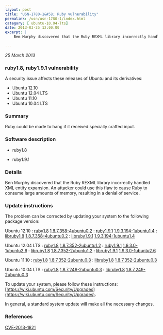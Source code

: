 ```yaml
---
layout: post
title: "USN-1780-1&#58; Ruby vulnerability"
permalink: /usn/usn-1780-1/index.html
category: [ ubuntu-10.04-lts]
date: 2013-03-25 12:00:00
excerpt: |
    Ben Murphy discovered that the Ruby REXML library incorrectly handled XML entity expansion. An attacker could use this flaw to cause Ruby to consume large amounts of memory, resulting in a denial of service. 
    
--- 
```

 
 

*25 March 2013*

### ruby1.8, ruby1.9.1 vulnerability

A security issue affects these releases of Ubuntu and its derivatives:

* Ubuntu 12.10
* Ubuntu 12.04 LTS
* Ubuntu 11.10
* Ubuntu 10.04 LTS

### Summary

Ruby could be made to hang if it received specially crafted input. 

### Software description

* ruby1.8 

* ruby1.9.1 

### Details

Ben Murphy discovered that the Ruby REXML library incorrectly handled XML entity expansion. An attacker could use this flaw to cause Ruby to consume large amounts of memory, resulting in a denial of service. 

### Update instructions

The problem can be corrected by updating your system to the following package version:

Ubuntu 12.10
 : [ruby1.8](https://launchpad.net/ubuntu/+source/ruby1.8) <span> [1.8.7.358-4ubuntu0.2](https://launchpad.net/ubuntu/+source/ruby1.8/1.8.7.358-4ubuntu0.2) </span> 
 : [ruby1.9.1](https://launchpad.net/ubuntu/+source/ruby1.9.1) <span> [1.9.3.194-1ubuntu1.4](https://launchpad.net/ubuntu/+source/ruby1.9.1/1.9.3.194-1ubuntu1.4) </span> 
 : [libruby1.8](https://launchpad.net/ubuntu/+source/ruby1.8) <span> [1.8.7.358-4ubuntu0.2](https://launchpad.net/ubuntu/+source/ruby1.8/1.8.7.358-4ubuntu0.2) </span> 
 : [libruby1.9.1](https://launchpad.net/ubuntu/+source/ruby1.9.1) <span> [1.9.3.194-1ubuntu1.4](https://launchpad.net/ubuntu/+source/ruby1.9.1/1.9.3.194-1ubuntu1.4) </span> 

Ubuntu 12.04 LTS
 : [ruby1.8](https://launchpad.net/ubuntu/+source/ruby1.8) <span> [1.8.7.352-2ubuntu1.2](https://launchpad.net/ubuntu/+source/ruby1.8/1.8.7.352-2ubuntu1.2) </span> 
 : [ruby1.9.1](https://launchpad.net/ubuntu/+source/ruby1.9.1) <span> [1.9.3.0-1ubuntu2.6](https://launchpad.net/ubuntu/+source/ruby1.9.1/1.9.3.0-1ubuntu2.6) </span> 
 : [libruby1.8](https://launchpad.net/ubuntu/+source/ruby1.8) <span> [1.8.7.352-2ubuntu1.2](https://launchpad.net/ubuntu/+source/ruby1.8/1.8.7.352-2ubuntu1.2) </span> 
 : [libruby1.9.1](https://launchpad.net/ubuntu/+source/ruby1.9.1) <span> [1.9.3.0-1ubuntu2.6](https://launchpad.net/ubuntu/+source/ruby1.9.1/1.9.3.0-1ubuntu2.6) </span> 

Ubuntu 11.10
 : [ruby1.8](https://launchpad.net/ubuntu/+source/ruby1.8) <span> [1.8.7.352-2ubuntu0.3](https://launchpad.net/ubuntu/+source/ruby1.8/1.8.7.352-2ubuntu0.3) </span> 
 : [libruby1.8](https://launchpad.net/ubuntu/+source/ruby1.8) <span> [1.8.7.352-2ubuntu0.3](https://launchpad.net/ubuntu/+source/ruby1.8/1.8.7.352-2ubuntu0.3) </span> 

Ubuntu 10.04 LTS
 : [ruby1.8](https://launchpad.net/ubuntu/+source/ruby1.8) <span> [1.8.7.249-2ubuntu0.3](https://launchpad.net/ubuntu/+source/ruby1.8/1.8.7.249-2ubuntu0.3) </span> 
 : [libruby1.8](https://launchpad.net/ubuntu/+source/ruby1.8) <span> [1.8.7.249-2ubuntu0.3](https://launchpad.net/ubuntu/+source/ruby1.8/1.8.7.249-2ubuntu0.3) </span> 

To update your system, please follow these instructions: [https://wiki.ubuntu.com/Security/Upgrades](https://wiki.ubuntu.com/Security/Upgrades).

In general, a standard system update will make all the necessary changes. 

### References

 
 [CVE-2013-1821](http://people.ubuntu.com/~ubuntu-security/cve/CVE-2013-1821)
 


